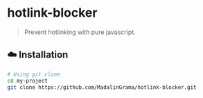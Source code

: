 # hotlink-blocker
> Prevent hotlinking with pure javascript.


## :cloud: Installation
```sh
# Using git clone
cd my-project
git clone https://github.com/MadalinGrama/hotlink-blocker.git

```
